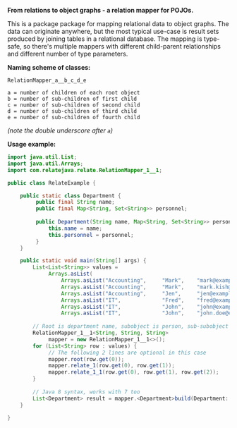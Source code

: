 **From relations to object graphs - a relation mapper for POJOs.**

This is a package package for mapping relational data to object
graphs. The data can originate anywhere, but the most typical use-case
is result sets produced by joining tables in a relational database. The
mapping is type-safe, so there's multiple mappers with different
child-parent relationships and different number of type parameters.

**Naming scheme of classes:**

    RelationMapper_a__b_c_d_e
    
    a = number of children of each root object
    b = number of sub-children of first child
    c = number of sub-children of second child
    d = number of sub-children of third child
    e = number of sub-children of fourth child

*(note the double underscore after `a`)*
 
**Usage example:**

 ```java
 import java.util.List;
 import java.util.Arrays;
 import com.relatejava.relate.RelationMapper_1__1;
 
 public class RelateExample {
 
     public static class Department {
          public final String name;
          public final Map<String, Set<String>> personnel;
     
          public Department(String name, Map<String, Set<String>> personnel) {
              this.name = name;
              this.personnel = personnel;
          }
     }
 
     public static void main(String[] args) {
         List<List<String>> values = 
              Arrays.asList(
                  Arrays.asList("Accounting",     "Mark",    "mark@example.com"),
                  Arrays.asList("Accounting",     "Mark",    "mark.kish@example.com"),
                  Arrays.asList("Accounting",     "Jen",     "jen@example.com"),
                  Arrays.asList("IT",             "Fred",    "fred@example.com"),
                  Arrays.asList("IT",             "John",    "john@example.com"),
                  Arrays.asList("IT",             "John",    "john.doe@example.com"));
         
         // Root is department name, subobject is person, sub-subobject is email
         RelationMapper_1__1<String, String, String>
              mapper = new RelationMapper_1__1<>();
         for (List<String> row : values) {
              // The following 2 lines are optional in this case
              mapper.root(row.get(0));
              mapper.relate_1(row.get(0), row.get(1));
              mapper.relate_1_1(row.get(0), row.get(1), row.get(2));
         }
         
         // Java 8 syntax, works with 7 too
         List<Department> result = mapper.<Department>build(Department::new);
     }
 
 }
```
